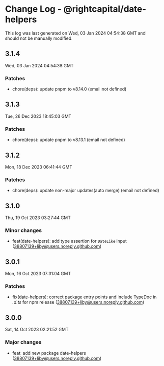 # Change Log - @rightcapital/date-helpers

This log was last generated on Wed, 03 Jan 2024 04:54:38 GMT and should not be manually modified.

<!-- Start content -->

## 3.1.4

Wed, 03 Jan 2024 04:54:38 GMT

### Patches

- chore(deps): update pnpm to v8.14.0 (email not defined)

## 3.1.3

Tue, 26 Dec 2023 18:45:03 GMT

### Patches

- chore(deps): update pnpm to v8.13.1 (email not defined)

## 3.1.2

Mon, 18 Dec 2023 06:41:44 GMT

### Patches

- chore(deps): update non-major updates(auto merge) (email not defined)

## 3.1.0

Thu, 19 Oct 2023 03:27:44 GMT

### Minor changes

- feat(date-helpers): add type assertion for `DateLike` input (38807139+liby@users.noreply.github.com)

## 3.0.1

Mon, 16 Oct 2023 07:31:04 GMT

### Patches

- fix(date-helpers): correct package entry points and include TypeDoc in _.d.ts_ for npm release (38807139+liby@users.noreply.github.com)

## 3.0.0

Sat, 14 Oct 2023 02:21:52 GMT

### Major changes

- feat: add new package date-helpers (38807139+liby@users.noreply.github.com)
